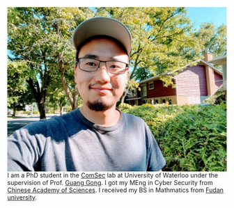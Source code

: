 <img align="right" src="smallguiwen.jpeg">

I am a PhD student in the [ComSec](https://uwaterloo.ca/communications-security-lab/) lab at University of Waterloo under the supervision of Prof. [Guang Gong](https://uwaterloo.ca/electrical-computer-engineering/profile/ggong). I got my MEng in Cyber Security from [Chinese Academy of Sciences](https://english.cas.cn/). I received my BS in Mathmatics from [Fudan university](https://www.fudan.edu.cn/en/).
